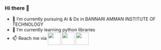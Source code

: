 ### Hi there 👋

- 🔭 I’m currently pursuing Ai & Ds in BANNARI AMMAN INSTITUTE OF TECHNOLOGY
- 🌱 I’m currently learning python libraries
- 📫 Reach me via
<a href="https://www.instagram.com/shraghav04/" target="blank"> <img align="center" src="https://simpleicons.org/icons/instagram.svg" height="40" /></a>
<a href="https://www.linkedin.com/in/harish-raghavan-b59aa2228/" target="blank"> <img align="center" src="https://simpleicons.org/icons/linkedin.svg" height="40" /></a>
<a href=" https://www.facebook.com/home.php " target="blank"> <img align="center" src="https://simpleicons.org/icons/facebook.svg" height="40" /></a> 
